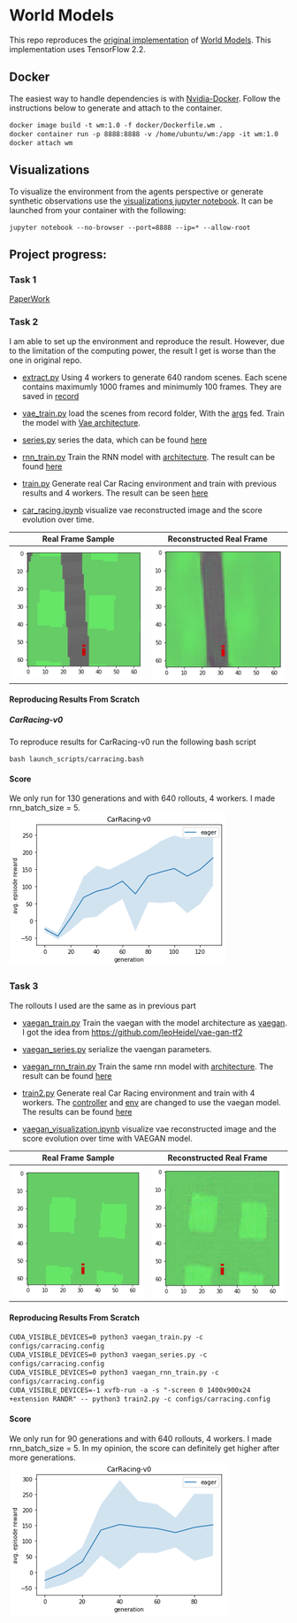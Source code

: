 # World Models
This repo reproduces the [original implementation](https://github.com/hardmaru/WorldModelsExperiments) of [World Models](https://arxiv.org/abs/1803.10122). This implementation uses TensorFlow 2.2.

## Docker
The easiest way to handle dependencies is with [Nvidia-Docker](https://github.com/NVIDIA/nvidia-docker). Follow the instructions below to generate and attach to the container.
```
docker image build -t wm:1.0 -f docker/Dockerfile.wm .
docker container run -p 8888:8888 -v /home/ubuntu/wm:/app -it wm:1.0
docker attach wm
```

## Visualizations
To visualize the environment from the agents perspective or generate synthetic observations use the [visualizations jupyter notebook](WorldModels/visualizations.ipynb). It can be launched from your container with the following:
```
jupyter notebook --no-browser --port=8888 --ip=* --allow-root
```

## Project progress:
### Task 1
[PaperWork](./World_Models_reports.pdf)

### Task 2
I am able to set up the environment and reproduce the result. However, due to the limitation of the computing power, the result I get is worse than the one in original repo.

- [extract.py](WorldModels/extract.py) 
Using 4 workers to generate 640 random scenes. Each scene contains maximumly 1000 frames and minimumly 100 frames. They are saved in [record](WorldModels/results/WorldModels/CarRacing-v0/record)

- [vae_train.py](WorldModels/vae_train.py) 
load the scenes from record folder, With the [args](./WorldModels/configs/carracing.config) fed. Train the model with [Vae architecture](./WorldModels/vae/vae.py).

- [series.py](WorldModels/series.py) 
series the data, which can be found [here](./WorldModels/results/WorldModels/CarRacing-v0/series/series.npz)

- [rnn_train.py](WorldModels/rnn_train.py)
Train the RNN model with [architecture](./WorldModels/rnn/rnn.py). The result can be found [here](./WorldModels/results/WorldModels/CarRacing-v0/tf_rnn)

- [train.py](WorldModels/train.py)
Generate real Car Racing environment and train with previous results and 4 workers. The result can be seen [here](./WorldModels/results/WorldModels/CarRacing-v0/log)

- [car_racing.ipynb](WorldModels/car_racing.ipynb)
visualize vae reconstructed image and the score evolution over time.


Real Frame Sample             |  Reconstructed Real Frame
:-------------------------:|:-------------------------:|
![alt-text-1](imgs/vae_input.png "Real Frame")| ![alt-text-2](imgs/vae_reconstructed.png "Reconstructed Frame") 


#### Reproducing Results From Scratch
##### CarRacing-v0
To reproduce results for CarRacing-v0 run the following bash script
```
bash launch_scripts/carracing.bash
```

#### Score
We only run for 130 generations and with 640 rollouts, 4 workers. I made rnn_batch_size = 5.
![alt text](imgs/vae_score.png "CarRacing-v0")


### Task 3

The rollouts I used are the same as in previous part
- [vaegan_train.py](WorldModels/vaegan_train.py)
Train the vaegan with the model architecture as [vaegan](./WorldModels/vaegan.py). I got the idea from https://github.com/leoHeidel/vae-gan-tf2

- [vaegan_series.py](WorldModels/vaegan_series.py)
serialize the vaengan parameters.

- [vaegan_rnn_train.py](WorldModels/vaegan_rnn_train.py)
Train the same rnn model with [architecture](./WorldModels/vaegan_rnn.py). The result can be found [here](./WorldModels/results/WorldModels/CarRacing-v0/vaegan_rnn)

- [train2.py](WorldModels/train2.py)
Generate real Car Racing environment and train with 4 workers. The [controller](./WorldModels/vaegan_controller.py) and [env](./WorldModels/vaegan_env.py) are changed to use the vaegan model. The results can be found [here](./WorldModels/results/WorldModels/CarRacing-v0/vaegan_log)

- [vaegan_visualization.ipynb](WorldModels/vaegan_visualization.ipynb)
visualize vae reconstructed image and the score evolution over time with VAEGAN model.

Real Frame Sample             |  Reconstructed Real Frame
:-------------------------:|:-------------------------:|
![alt-text-1](imgs/vaegan_input.png "Real Frame")| ![alt-text-2](imgs/vaegan_reconstructed.png "Reconstructed Frame") 


#### Reproducing Results From Scratch
```
CUDA_VISIBLE_DEVICES=0 python3 vaegan_train.py -c configs/carracing.config
CUDA_VISIBLE_DEVICES=0 python3 vaegan_series.py -c configs/carracing.config
CUDA_VISIBLE_DEVICES=0 python3 vaegan_rnn_train.py -c configs/carracing.config
CUDA_VISIBLE_DEVICES=-1 xvfb-run -a -s "-screen 0 1400x900x24 +extension RANDR" -- python3 train2.py -c configs/carracing.config
```

#### Score
We only run for 90 generations and with 640 rollouts, 4 workers. I made rnn_batch_size = 5. In my opinion, the score can definitely get higher after more generations.
![alt text](imgs/vaegan_score.png "CarRacing-v0")
